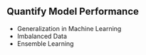 ## Quantify Model Performance
- Generalization in Machine Learning
- Imbalanced Data
- Ensemble Learning

